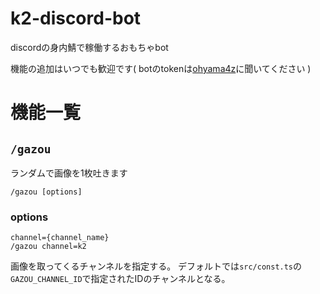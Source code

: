 # k2-discord-bot
discordの身内鯖で稼働するおもちゃbot

機能の追加はいつでも歓迎です( botのtokenは[ohyama4z](https://github.com/ohyama4z)に聞いてください )

# 機能一覧
## `/gazou`
ランダムで画像を1枚吐きます
```
/gazou [options]
```
### options
```
channel={channel_name}
/gazou channel=k2
```
画像を取ってくるチャンネルを指定する。
デフォルトでは`src/const.ts`の`GAZOU_CHANNEL_ID`で指定されたIDのチャンネルとなる。
